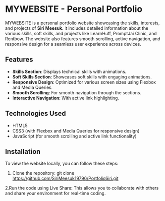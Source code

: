 # MYWEBSITE - Personal Portfolio

MYWEBSITE is a personal portfolio website showcasing the skills, interests, and projects of **Siri Meesuk**. It includes detailed information about the various skills, soft skills, and projects like LearnHuff, PromptJai Clinic, and Rentbow. The website also features smooth scrolling, active navigation, and responsive design for a seamless user experience across devices.

## Features

- **Skills Section**: Displays technical skills with animations.
- **Soft Skills Section**: Showcases soft skills with engaging animations.
- **Responsive Design**: Optimized for various screen sizes using Flexbox and Media Queries.
- **Smooth Scrolling**: For smooth navigation through the sections.
- **Interactive Navigation**: With active link highlighting.

## Technologies Used

- HTML5
- CSS3 (with Flexbox and Media Queries for responsive design)
- JavaScript (for smooth scrolling and active link functionality)

## Installation

To view the website locally, you can follow these steps:

1. Clone the repository:
   git clone https://github.com/SiriMeesuk19796/PortfolioSiri.git

  2.Run the code using Live Share:
   This allows you to collaborate with others and share your environment for real-time coding.
